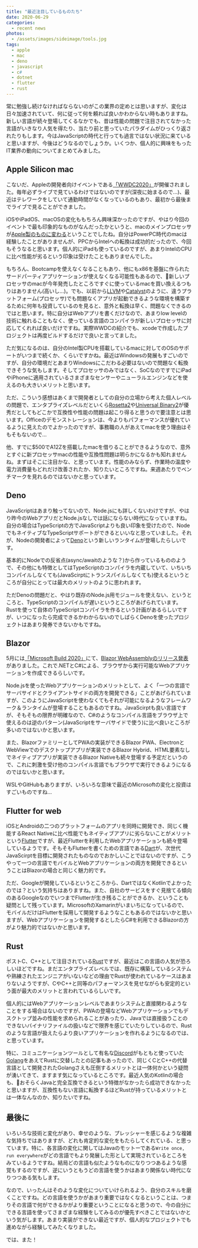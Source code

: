 ```yaml
---
title: "最近注目しているものたち"
date: 2020-06-29
categories: 
  - recent news
photos:
  - /assets/images/sideimage/tools.jpg
tags:
  - apple
  - mac
  - deno
  - javascript
  - c#
  - dotnet
  - flutter
  - rust
---
```


常に勉強し続けなければならないのがこの業界の定めとは思いますが、変化は日々加速されていて、何に従って何を頼れば良いかわからない時もありますね。新しい言語が続々登場してくるなかでも、昔は性能の問題で注目されてなかった言語がいきなり人気を得たり、当たり前と思っていたパラダイムがひっくり返されたりもします。今はJavaScriptの時代と行っても過言ではない状況に来ていると思いますが、今後はどうなるのでしょうか。いくつか、個人的に興味をもったIT業界の動向についてまとめてみました。

## Apple Silicon mac

こないだ、Appleの開発者向けイベントである[「WWDC2020」](https://developer.apple.com/videos/play/wwdc2020/101)が開催されました。毎年必ずライブで見ているわけではないのですが(深夜に始まるので…)、最近はテレワークをしていて通勤時間がなくなっているのもあり、最初から最後までライブで見ることができました。

iOSやiPadOS、macOSの変化ももちろん興味深かったのですが、やはり今回のイベントで最も印象的なものがなんだったかというと、macのメインプロセッサが[Apple製のものに変わる](https://www.apple.com/newsroom/2020/06/apple-announces-mac-transition-to-apple-silicon)ということでしたね。自分はPowerPC時代のmacは経験したことがありませんが、PPCからIntelへの転換は成功的だったので、今回もそうなると思います。個人的にiPadも使っているのですが、あまりIntelのCPUに比べ性能が劣るという印象は受けたこともありませんでした。

もちろん、Bootcampを使えなくなることもあり、他にもx86を基盤に作られたサードパーティアプリケーションが使えなくなる可能性もあるので、新しいプロセッサのmacが今年発売したところですぐに使っているmacを買い換えるつもりはありません(高いし…)。でも、以前から[LLVM](https://llvm.org)や[Catalyst](https://developer.apple.com/mac-catalyst)のように、違うプラットフォーム(プロセッサ)でも問題なくアプリが起動できるような環境を構築するために何年も投資しているのを見ると、意外と転換は早く、問題なくできるのではと思います。特に自分はWebアプリを書くだけなので、あまりlow levelの技術に触れることもなく、使っている言語のコンパイラが新しいプロセッサに対応してくれれば良いだけですね。実際WWDCの紹介でも、xcodeで作成したプロジェクトは再度ビルドするだけで良いと言ってました。

ただ気になるのは、自分のIntel製CPUを搭載しているmacに対してのOSのサポートがいつまで続くか、くらいですかね。最近はWindowsの発展もすごいのですが、自分の環境だとあまりWindowsにこだわる必要はないので問題なく転換できそうな気もします。そしてプロセッサのみではなく、SoCなのですでにiPadやiPhoneに適用されているさまざまなセンサーやニューラルエンジンなどを使えるのも大きいメリットと思います。

ただ、こういう感想はあくまで開発者としての自分の立場から考えた個人レベルの問題で、エンタプライズレベルだといくら[Rosetta2](https://www.apple.com/newsroom/2020/06/apple-announces-mac-transition-to-apple-silicon)や[Universal Binary2](https://developer.apple.com/documentation/xcode/building_a_universal_macos_binary)が優秀だとしてもどこかで互換性や性能の問題は起こり得ると思うので要注意とは思います。Officeのデモンストレーションは、今よりもパフォーマンスが優れているように見えたのでよかったのですが、事務職の人があえてmacを使う理由はそもそもないので…

他、すでに$500でA12Zを搭載したmacを借りることができるようなので、意外とすぐに新プロセッサmacの性能や互換性問題は明らかになるかも知れませんね。まずはそこに注目かな、と思っています。性能のみならず、作業時の温度や電力消費量もどれだけ改善されたか、知りたいところですね。来週あたりでベンチマークを見れるのではないかと思っています。

## Deno

JavaScriptはあまり触ってないので、Node.jsにも詳しくないわけですが、やはり昨今のWebアプリだとNode.jsなしでは話にならない時代になっていますね。自分の場合はTypeScriptの方でJavaScriptよりも良い印象を受けたので、NodeでもネイティブなTypeScriptサポートができるといいなと思っていました。それが、Nodeの開発者によって[Deno](https://deno.land)という新しいランタイムが登場したらしいです。

基本的にNodeでの反省点(async/awaitのような？)から作っているもののようで、その他にも特徴としてはTypeScriptのコンパイラを内蔵していて、いちいちコンパイルしなくても(JavaScirptにトランスパイルしなくても)使えるというところが自分にとっては最大のメリットのように思われます。

ただDenoの問題だと、やはり既存のNode.js用モジュールを使えない、というところと、TypeScriptのコンパイルが遅いというところがあげられています。Rustを使って自体のTypeScriptコンパイラを作るという計画があるらしいですが、いつになったら完成できるかわからないのでしばらくDenoを使ったプロジェクトはあまり発券できないかもですね。

## Blazor

5月には[「Microsoft Build 2020」](https://news.microsoft.com/build2020)にて、[Blazor WebAssemblyのリリース発表](https://devblogs.microsoft.com/aspnet/blazor-webassembly-3-2-0-now-available)がありました。これで.NETとC#による、ブラウザから実行可能なWebアプリケーションを作成できるらしいです。

Node.jsを使ったWebアプリケーションのメリットとして、よく「一つの言語でサーバサイドとクライアントサイドの両方を開発できる」ことがあげられていますが、このようにJavaScriptを使わなくてもそれが可能になるようなフレームワーク＆ランタイムが登場することもあるのですね。JavaScirptも良い言語ですが、そもそもの限界が明確なので、C#のようなコンパイル言語をブラウザ上で使えるのは逆のパターン(JavaScriptをサーバサイドで使う)に比べ良いところが多いのではないかと思います。

また、BlazorファミリーとしてPWAの実装ができるBlazor PWA、ElectronとWebViewでのデスクトップアプリが実装できるBlazor Hybrid、HTML要素なしでネイティブアプリが実装できるBlazor Nativeも続々登場する予定だというので、これに刺激を受け他のコンパイル言語でもブラウザで実行できるようになるのではないかと思います。

WSLやGitHubもありますが、いろいろな意味で最近のMicrosoftの変化と投資はすごいものですね…

## Flutter for web

iOSとAndroidの二つのプラットフォームのアプリを同時に開発でき、同じく機能するReact Nativeに比べ性能でもネイティブアプリに劣らないことがメリットという[Flutter](https://flutter.dev)ですが、最近Flutterを利用したWebアプリケーションも続々登場しているようです。そもそもFlutterを書くための言語である[Dart](https://dart.dev)が、次世代JavaScirptを目標に開発されたものなのでおかしいことではないのですが、こうやって一つの言語でモバイルとWebアプリケーションの両方を開発できるということはBlazorの場合と同じく魅力的です。

ただ、Googleが開発しているというところから、DartではなくKotlinでよかったのでは？という気持ちはありますね。また、自社のサービスをすぐ見捨てる傾向のあるGoogleなのでいつまでFlutterが生き残ることができるか、ということも疑問として残っています。MicrosoftのXamarinがいまいちになっているので、モバイルだけはFlutterを採用して開発するようなこともあるのではないかと思いますが、Webアプリケーションを開発するとしたらC#を利用できるBlazorの方がより魅力的ではないかと思います。

## Rust

ポストC、C++として注目されている[Rust](https://www.rust-lang.org)ですが、最近はこの言語の人気が恐ろしいほどですね。まだエンタプライズレベルでは、既存に構築しているシステムや熟練されたエンジニアがいないなどの理由でRustが使われているケースはあまりないようですが、CやC++と同等のパフォーマンスを見せながらも安定的という面が最大のメリットと言われているらしいです。

個人的にはWebアプリケーションレベルであまりシステムと直接関わるようなことをする場合はないのですが、PWAの登場などWebアプリケーションでもデスクトップ並みの性能を求められることがあったり、Javaでは直接扱うことのできないバイナリファイルの扱いなどで限界を感じていたりしているので、Rustのような言語が扱えたらより良いアプリケーションを作れるようになるのでは、と思っています。

特に、コミュニケーションツールとして有名な[Discord](https://discord.com)がもともと使っていた[Golang](https://golang.org)をあえてRustに交替したとの記事もあったので、同じくCとC++の代替言語として開発されたGolangさえも圧倒するメリットとは一体何かという疑問が湧いてきて、ますます気になっているところです。最近人気のKotlinの場合も、おそらくJavaと完全互換できるという特徴がなかったら成功できなかったと思いますが、互換性もない言語に転換するほどRustが持っているメリットとは一体なんなのか、知りたいですね。

## 最後に

いろいろな技術と変化があり、幸せのような、プレッシャーを感じるような複雑な気持ちではありますが、どれも肯定的な変化をもたらしてくれている、と思っています。特に、各言語の変化に関してはJavaのモットーである`Write once, run everywhere`がどの言語でもより発展した形として実現されているところをみているようですね。結局どの言語も似たようなものになりつつあるような感覚もするのですが、逆にいうともうどの言語を使うかはあまり関係ない時代になりつつある気もします。

なので、いったんはそのような変化についていけられるよう、自分のスキルを磨くことですね。どの言語を使うかがあまり重要ではなくなるということは、つまりその言語で何ができるかがより重要ということになると思うので、今の自分にできる言語を使ってさまざまな経験をしてみるのが優先すべきことではないかという気がします。あまり実装ができない最近ですが、個人的なプロジェクトでも進めながら経験してみたくなりました。

では、また！